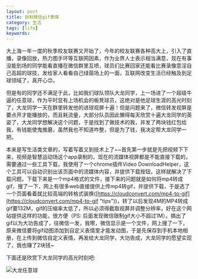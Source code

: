 ```yaml
---
layout: post
title: 自制微信gif表情
category: 生活
tags: [life] 
keywords: 
---
```


大上海一年一度的秋季校友联赛又开始了，今年的校友联赛各种高大上，引入了直播，录像回放，热力图手环等互联网因素，作为业界人士表示相当满意，现在有事没能到场的同学能看直播在微信群里互喷，球员们比赛回家还能看比赛录像意淫自己高超的球技，发给家人看看自己绿茵场上的一面，互联网改变生活已经触及到足球领域了，真开心😊。

但是有的同学还不满足于此，比如我们球队领队大龙同学，上一场进了一个超级牛逼的任意球，作为平时显有上场机会的板凳球员，这绝对是他足球生涯的高光时刻了，大龙同学一天在群里转发他的进球视屏十遍！但是问题来了，微信转发视屏是要点开才能播放的，而且耗流量，大部分队员因此懒得每天欣赏十遍大龙同学的英姿了，大龙同学想解决这个问题，于是找到了做技术的我，并发了两块钱红包给我，有钱能使鬼推磨，虽然我也不知道咋整，但是为了钱，我决定帮大龙同学一把。

本来是写生活类文章的，写着写着又到技术上了~~首先第一步就是先把视频下下来，视频是智慧运动场这个app录制的，现在的流媒体视屏都是不能直接下载的，需要通过一些工具下载，我使用了一个chrome插件Video DownloadHelper，这个工具可以自动识别出该页面中的流媒体内容，并提供下载按钮，这样就解决了下载问题。下载下来是一个mp4格式的文件，接下来的问题就是如何将mp4转成gif，搜了一下，网上有很多web直接提供上传mp4转gif，并提供下载，于是选了一个页面看着就比较高端的转格式装换([https://cloudconvert.com/mp4-to-gif](https://cloudconvert.com/mp4-to-gif "tips"))，转了以后发现4M的MP4转成gif要132M，gif的压缩率太低了，所以必须得截取视屏并调整分辨率，好在这个网站提供这样的功能，很方便（PS: 后面发现微信限制gif大小不超过1M）。搞出了gif以为大功告成了，往微信一发，我嚓，微信显示是一个文件，网上搜了一下，原来微信要将gif动图添加到自定义表情里才能发动图，于是先保存到手机本地相册，在上传到微信自定义表情，再发给大龙同学，大功告成，大龙同学的愿望实现了，我也赚了2块钱~

下面还是欣赏下大龙同学的高光时刻吧:

![大龙任意球](http://shp.qpic.cn/zc_large/0/860_1477991154000/0)


